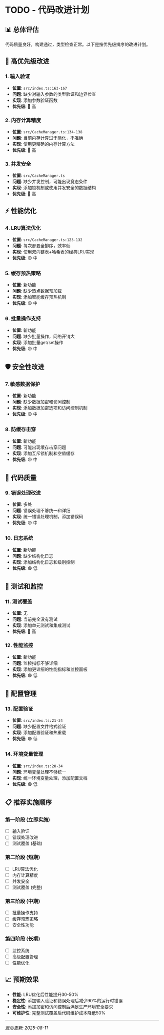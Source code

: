 # TODO - 代码改进计划

## 📊 总体评估
代码质量良好，构建通过，类型检查正常。以下是按优先级排序的改进计划。

## 🔧 **高优先级改进**

### 1. 输入验证
- **位置**: `src/index.ts:163-167`
- **问题**: 缺少对输入参数的类型验证和边界检查
- **实现**: 添加参数验证函数
- **优先级**: 🔴 高

### 2. 内存计算精度
- **位置**: `src/CacheManager.ts:134-138`
- **问题**: 当前内存计算过于简化，不准确
- **实现**: 使用更精确的内存计算方法
- **优先级**: 🔴 高

### 3. 并发安全
- **位置**: `src/CacheManager.ts`
- **问题**: 缺少并发控制，可能出现竞态条件
- **实现**: 添加锁机制或使用并发安全的数据结构
- **优先级**: 🔴 高

## ⚡ **性能优化**

### 4. LRU算法优化
- **位置**: `src/CacheManager.ts:123-132`
- **问题**: 每次都要全排序，效率低
- **实现**: 使用双向链表+哈希表的经典LRU实现
- **优先级**: 🟡 中

### 5. 缓存预热策略
- **位置**: 新功能
- **问题**: 缺少热点数据预加载
- **实现**: 添加智能缓存预热机制
- **优先级**: 🟡 中

### 6. 批量操作支持
- **位置**: 新功能
- **问题**: 缺少批量操作，网络开销大
- **实现**: 添加批量get/set操作
- **优先级**: 🟡 中

## 🛡️ **安全性改进**

### 7. 敏感数据保护
- **位置**: 新功能
- **问题**: 缺少数据加密和访问控制
- **实现**: 添加数据加密选项和访问控制机制
- **优先级**: 🟡 中

### 8. 防缓存击穿
- **位置**: 新功能
- **问题**: 可能出现缓存击穿问题
- **实现**: 添加互斥锁机制和空值缓存
- **优先级**: 🟡 中

## 📝 **代码质量**

### 9. 错误处理改进
- **位置**: 多处
- **问题**: 错误处理不够统一和详细
- **实现**: 统一错误处理机制，添加错误码
- **优先级**: 🟡 中

### 10. 日志系统
- **位置**: 新功能
- **问题**: 缺少结构化日志
- **实现**: 添加结构化日志和级别控制
- **优先级**: 🟢 低

## 🧪 **测试和监控**

### 11. 测试覆盖
- **位置**: 无
- **问题**: 当前完全没有测试
- **实现**: 添加单元测试和集成测试
- **优先级**: 🔴 高

### 12. 性能监控
- **位置**: 新功能
- **问题**: 监控指标不够详细
- **实现**: 添加更详细的性能指标和监控面板
- **优先级**: 🟢 低

## 🔧 **配置管理**

### 13. 配置验证
- **位置**: `src/index.ts:21-34`
- **问题**: 缺少配置文件格式验证
- **实现**: 添加配置验证和热重载
- **优先级**: 🟢 低

### 14. 环境变量管理
- **位置**: `src/index.ts:28-34`
- **问题**: 环境变量处理不够统一
- **实现**: 统一环境变量处理，添加配置文档
- **优先级**: 🟢 低

## 📋 **推荐实施顺序**

### 第一阶段 (立即实施)
- [ ] 输入验证
- [ ] 错误处理改进
- [ ] 测试覆盖 (基础)

### 第二阶段 (短期)
- [ ] LRU算法优化
- [ ] 内存计算精度
- [ ] 并发安全
- [ ] 测试覆盖 (完整)

### 第三阶段 (中期)
- [ ] 批量操作支持
- [ ] 缓存预热策略
- [ ] 安全性功能

### 第四阶段 (长期)
- [ ] 监控系统
- [ ] 高级配置管理
- [ ] 性能优化

## 📈 **预期效果**

- **性能**: LRU优化后性能提升30-50%
- **稳定性**: 添加输入验证和错误处理后减少90%的运行时错误
- **安全性**: 添加加密和访问控制后满足生产环境安全要求
- **可维护性**: 完整测试覆盖后代码维护成本降低50%

---

*最后更新: 2025-08-11*